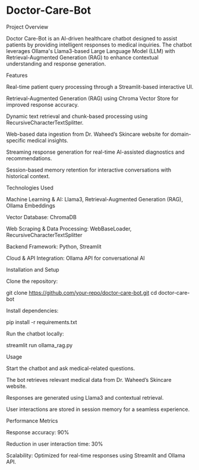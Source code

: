 # Doctor-Care-Bot
Project Overview

Doctor Care-Bot is an AI-driven healthcare chatbot designed to assist patients by providing intelligent responses to medical inquiries. The chatbot leverages Ollama's Llama3-based Large Language Model (LLM) with Retrieval-Augmented Generation (RAG) to enhance contextual understanding and response generation.

Features

Real-time patient query processing through a Streamlit-based interactive UI.

Retrieval-Augmented Generation (RAG) using Chroma Vector Store for improved response accuracy.

Dynamic text retrieval and chunk-based processing using RecursiveCharacterTextSplitter.

Web-based data ingestion from Dr. Waheed’s Skincare website for domain-specific medical insights.

Streaming response generation for real-time AI-assisted diagnostics and recommendations.

Session-based memory retention for interactive conversations with historical context.

Technologies Used

Machine Learning & AI: Llama3, Retrieval-Augmented Generation (RAG), Ollama Embeddings

Vector Database: ChromaDB

Web Scraping & Data Processing: WebBaseLoader, RecursiveCharacterTextSplitter

Backend Framework: Python, Streamlit

Cloud & API Integration: Ollama API for conversational AI

Installation and Setup

Clone the repository:

git clone https://github.com/your-repo/doctor-care-bot.git
cd doctor-care-bot

Install dependencies:

pip install -r requirements.txt

Run the chatbot locally:

streamlit run ollama_rag.py

Usage

Start the chatbot and ask medical-related questions.

The bot retrieves relevant medical data from Dr. Waheed’s Skincare website.

Responses are generated using Llama3 and contextual retrieval.

User interactions are stored in session memory for a seamless experience.

Performance Metrics

Response accuracy: 90%

Reduction in user interaction time: 30%

Scalability: Optimized for real-time responses using Streamlit and Ollama API.

